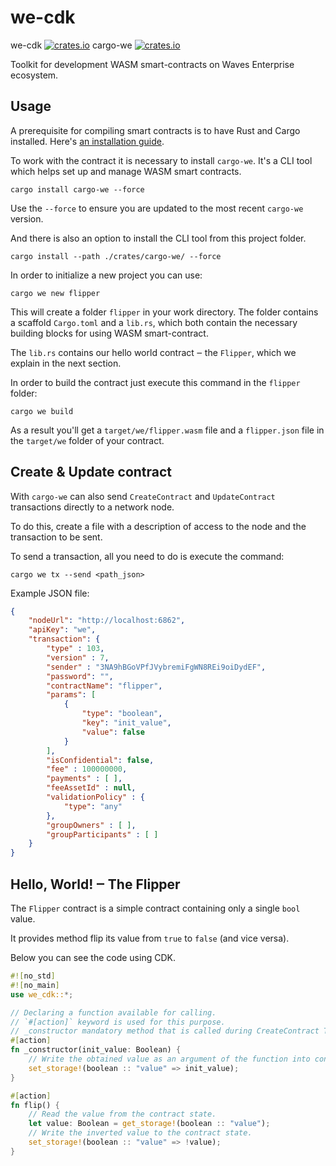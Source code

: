 # we-cdk

we-cdk [![crates.io](https://img.shields.io/crates/v/we-cdk.svg)](https://crates.io/crates/we-cdk)
cargo-we [![crates.io](https://img.shields.io/crates/v/cargo-we.svg)](https://crates.io/crates/cargo-we)

Toolkit for development WASM smart-contracts on Waves Enterprise ecosystem.

## Usage

A prerequisite for compiling smart contracts is to have Rust and Cargo installed. Here's [an installation guide](https://doc.rust-lang.org/cargo/getting-started/installation.html).

To work with the contract it is necessary to install `cargo-we`. It's a CLI tool which helps set up and manage WASM smart contracts.

```
cargo install cargo-we --force
```

Use the `--force` to ensure you are updated to the most recent `cargo-we` version.

And there is also an option to install the CLI tool from this project folder.

```
cargo install --path ./crates/cargo-we/ --force
```

In order to initialize a new project you can use:

```
cargo we new flipper
```

This will create a folder `flipper` in your work directory.
The folder contains a scaffold `Cargo.toml` and a `lib.rs`, which both contain the necessary building blocks for using WASM smart-contract.

The `lib.rs` contains our hello world contract ‒ the `Flipper`, which we explain in the next section.

In order to build the contract just execute this command in the `flipper` folder:
```
cargo we build
```

As a result you'll get a `target/we/flipper.wasm` file and a `flipper.json` file in the `target/we` folder of your contract.

## Create & Update contract

With `cargo-we` can also send `CreateContract` and `UpdateContract` transactions directly to a network node.

To do this, create a file with a description of access to the node and the transaction to be sent.

To send a transaction, all you need to do is execute the command:
```
cargo we tx --send <path_json>
```

Example JSON file:

```json
{
    "nodeUrl": "http://localhost:6862",
    "apiKey": "we",
    "transaction": {
        "type" : 103,
        "version" : 7,
        "sender" : "3NA9hBGoVPfJVybremiFgWN8REi9oiDydEF",
        "password": "",
        "contractName": "flipper",
        "params": [
            {
                "type": "boolean",
                "key": "init_value",
                "value": false
            }
        ],
        "isConfidential": false,
        "fee" : 100000000,
        "payments" : [ ],
        "feeAssetId" : null,
        "validationPolicy" : {
            "type": "any"
        },
        "groupOwners" : [ ],
        "groupParticipants" : [ ]
    }
}
```

## Hello, World! ‒ The Flipper

The `Flipper` contract is a simple contract containing only a single `bool` value.

It provides method flip its value from `true` to `false` (and vice versa).

Below you can see the code using CDK.

```rust
#![no_std]
#![no_main]
use we_cdk::*;

// Declaring a function available for calling.
// `#[action]` keyword is used for this purpose.
// _constructor mandatory method that is called during CreateContract Transaction.
#[action]
fn _constructor(init_value: Boolean) {
    // Write the obtained value as an argument of the function into contract state.
    set_storage!(boolean :: "value" => init_value);
}

#[action]
fn flip() {
    // Read the value from the contract state.
    let value: Boolean = get_storage!(boolean :: "value");
    // Write the inverted value to the contract state.
    set_storage!(boolean :: "value" => !value);
}
```
